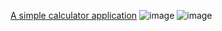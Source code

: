<a href="https://akhilcharugulla.github.io/calculator-for-deployment/" target="_blank">A simple calculator application</a>
![image](https://github.com/user-attachments/assets/2d1b3c06-b317-4a29-baf6-4dfaa9efea89)
![image](https://github.com/user-attachments/assets/40088165-197e-4ed7-8ea4-0a18701f2016)

